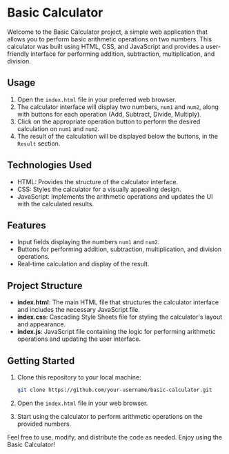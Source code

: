 # Basic Calculator

Welcome to the Basic Calculator project, a simple web application that allows you to perform basic arithmetic operations on two numbers. This calculator was built using HTML, CSS, and JavaScript and provides a user-friendly interface for performing addition, subtraction, multiplication, and division.

## Usage

1. Open the `index.html` file in your preferred web browser.
2. The calculator interface will display two numbers, `num1` and `num2`, along with buttons for each operation (Add, Subtract, Divide, Multiply).
3. Click on the appropriate operation button to perform the desired calculation on `num1` and `num2`.
4. The result of the calculation will be displayed below the buttons, in the `Result` section.

## Technologies Used

- HTML: Provides the structure of the calculator interface.
- CSS: Styles the calculator for a visually appealing design.
- JavaScript: Implements the arithmetic operations and updates the UI with the calculated results.

## Features

- Input fields displaying the numbers `num1` and `num2`.
- Buttons for performing addition, subtraction, multiplication, and division operations.
- Real-time calculation and display of the result.

## Project Structure

- **index.html**: The main HTML file that structures the calculator interface and includes the necessary JavaScript file.
- **index.css**: Cascading Style Sheets file for styling the calculator's layout and appearance.
- **index.js**: JavaScript file containing the logic for performing arithmetic operations and updating the user interface.


## Getting Started

1. Clone this repository to your local machine:

   ```bash
   git clone https://github.com/your-username/basic-calculator.git
   ```

2. Open the `index.html` file in your web browser.

3. Start using the calculator to perform arithmetic operations on the provided numbers.


Feel free to use, modify, and distribute the code as needed. Enjoy using the Basic Calculator!
